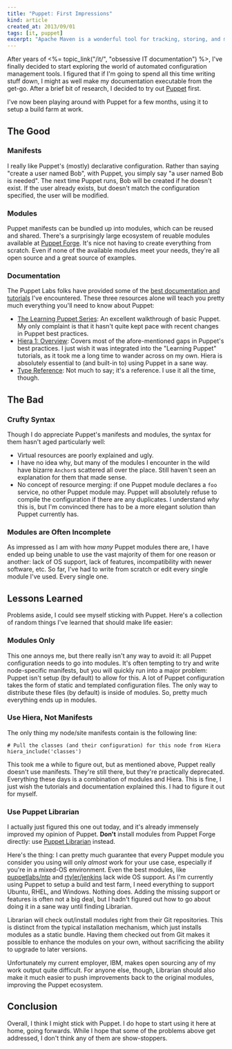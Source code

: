 ```yaml
--- 
title: "Puppet: First Impressions"
kind: article
created_at: 2013/09/01
tags: [it, puppet]
excerpt: "Apache Maven is a wonderful tool for tracking, storing, and making use of compiled libraries, including native libraries (e.g. DLLs). Getting these libraries into Maven is simple."
---
```


After years of <%= topic_link("/it/", "obsessive IT documentation") %>, I've finally decided to start exploring the world of automated configuration management tools. I figured that if I'm going to spend all this time writing stuff down, I might as well make my documentation executable from the get-go. After a brief bit of research, I decided to try out [Puppet](https://puppetlabs.com/) first.

I've now been playing around with Puppet for a few months, using it to setup a build farm at work.


## The Good

### Manifests

I really like Puppet's (mostly) declarative configuration. Rather than saying "create a user named Bob", with Puppet, you simply say "a user named Bob is needed". The next time Puppet runs, Bob will be created if he doesn't exist. If the user already exists, but doesn't match the configuration specified, the user will be modified.

### Modules

Puppet manifests can be bundled up into modules, which can be reused and shared. There's a surprisingly large ecosystem of reuable modules available at [Puppet Forge](http://forge.puppetlabs.com/). It's nice not having to create everything from scratch. Even if none of the available modules meet your needs, they're all open source and a great source of examples.

### Documentation

The Puppet Labs folks have provided some of the [best documentation and tutorials](http://docs.puppetlabs.com/) I've encountered. These three resources alone will teach you pretty much everything you'll need to know about Puppet:

* [The Learning Puppet Series](http://docs.puppetlabs.com/learning): An excellent walkthrough of basic Puppet. My only complaint is that it hasn't quite kept pace with recent changes in Puppet best practices.
* [Hiera 1: Overview](http://docs.puppetlabs.com/hiera/1/): Covers most of the afore-mentioned gaps in Puppet's best practices. I just wish it was integrated into the "Learning Puppet" tutorials, as it took me a long time to wander across on my own. Hiera is absolutely essential to (and built-in to) using Puppet in a sane way.
* [Type Reference](http://docs.puppetlabs.com/references/latest/type.html): Not much to say; it's a reference. I use it all the time, though.


## The Bad

### Crufty Syntax

Though I do appreciate Puppet's manifests and modules, the syntax for them hasn't aged particularly well:

* Virtual resources are poorly explained and ugly.
* I have no idea why, but many of the modules I encounter in the wild have bizarre `Anchor`s scattered all over the place. Still haven't seen an explanation for them that made sense.
* No concept of resource merging: if one Puppet module declares a `foo` service, no other Puppet module may. Puppet will absolutely refuse to compile the configuration if there are any duplicates. I understand *why* this is, but I'm convinced there has to be a more elegant solution than Puppet currently has.

### Modules are Often Incomplete

As impressed as I am with how *many* Puppet modules there are, I have ended up being unable to use the vast majority of them for one reason or another: lack of OS support, lack of features, incompatibility with newer software, etc. So far, I've had to write from scratch or edit every single module I've used. Every single one.


## Lessons Learned

Problems aside, I could see myself sticking with Puppet. Here's a collection of random things I've learned that should make life easier:

### Modules Only

This one annoys me, but there really isn't any way to avoid it: all Puppet configuration needs to go into modules. It's often tempting to try and write node-specific manifests, but you will quickly run into a major problem: Puppet isn't setup (by default) to allow for this. A lot of Puppet configuration takes the form of static and templated configuration files. The only way to distribute these files (by default) is inside of modules. So, pretty much everything ends up in modules.

### Use Hiera, Not Manifests

The only thing my node/site manifests contain is the following line:

~~~~
# Pull the classes (and their configuration) for this node from Hiera
hiera_include('classes')
~~~~

This took me a while to figure out, but as mentioned above, Puppet really doesn't use manifests. They're still there, but they're practically deprecated. Everything these days is a combination of modules and Hiera. This is fine, I just wish the tutorials and documentation explained this. I had to figure it out for myself.

### Use Puppet Librarian

I actually just figured this one out today, and it's already immensely improved my opinion of Puppet. **Don't** install modules from Puppet Forge directly: use [Puppet Librarian](https://github.com/rodjek/librarian-puppet) instead.

Here's the thing: I can pretty much guarantee that every Puppet module you consider you using will only *almost* work for your use case, especially if you're in a mixed-OS environment. Even the best modules, like [puppetlabs/ntp](http://forge.puppetlabs.com/puppetlabs/ntp) and [rtyler/jenkins](https://forge.puppetlabs.com/rtyler/jenkins) lack wide OS support. As I'm currently using Puppet to setup a build and test farm, I need everything to support Ubuntu, RHEL, and Windows. Nothing does. Adding the missing support or features is often not a big deal, but I hadn't figured out how to go about doing it in a sane way until finding Librarian.

Librarian will check out/install modules right from their Git repositories. This is distinct from the typical installation mechanism, which just installs modules as a static bundle. Having them checked out from Git makes it possible to enhance the modules on your own, without sacrificing the ability to upgrade to later versions.

Unfortunately my current employer, IBM, makes open sourcing any of my work output quite difficult. For anyone else, though, Librarian should also make it much easier to push improvements back to the original modules, improving the Puppet ecosystem.


## Conclusion

Overall, I think I might stick with Puppet. I do hope to start using it here at home, going forwards. While I hope that some of the problems above get addressed, I don't think any of them are show-stoppers.

